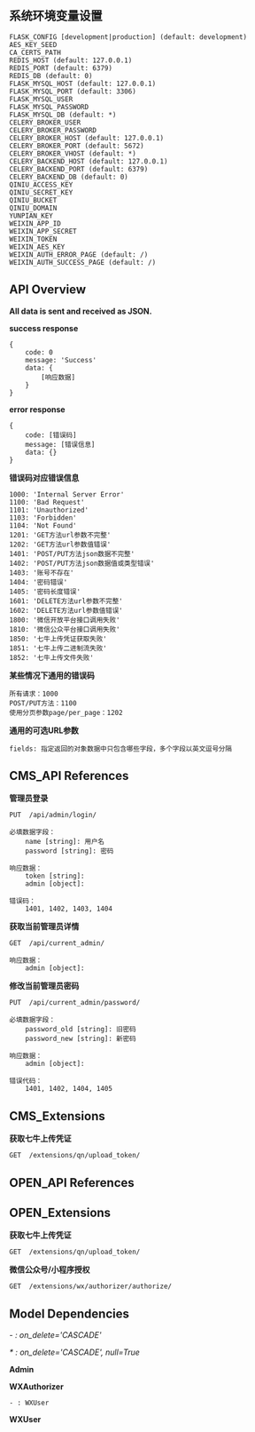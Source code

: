 ## 系统环境变量设置

    FLASK_CONFIG [development|production] (default: development)
    AES_KEY_SEED
    CA_CERTS_PATH
    REDIS_HOST (default: 127.0.0.1)
    REDIS_PORT (default: 6379)
    REDIS_DB (default: 0)
    FLASK_MYSQL_HOST (default: 127.0.0.1)
    FLASK_MYSQL_PORT (default: 3306)
    FLASK_MYSQL_USER
    FLASK_MYSQL_PASSWORD
    FLASK_MYSQL_DB (default: *)
    CELERY_BROKER_USER
    CELERY_BROKER_PASSWORD
    CELERY_BROKER_HOST (default: 127.0.0.1)
    CELERY_BROKER_PORT (default: 5672)
    CELERY_BROKER_VHOST (default: *)
    CELERY_BACKEND_HOST (default: 127.0.0.1)
    CELERY_BACKEND_PORT (default: 6379)
    CELERY_BACKEND_DB (default: 0)
    QINIU_ACCESS_KEY
    QINIU_SECRET_KEY
    QINIU_BUCKET
    QINIU_DOMAIN
    YUNPIAN_KEY
    WEIXIN_APP_ID
    WEIXIN_APP_SECRET
    WEIXIN_TOKEN
    WEIXIN_AES_KEY
    WEIXIN_AUTH_ERROR_PAGE (default: /)
    WEIXIN_AUTH_SUCCESS_PAGE (default: /)

## API Overview

**All data is sent and received as JSON.**

**success response**

    {
        code: 0
        message: 'Success'
        data: {
            [响应数据]
        }
    }

**error response**

    {
        code: [错误码]
        message: [错误信息]
        data: {}
    }

**错误码对应错误信息**

    1000: 'Internal Server Error'
    1100: 'Bad Request'
    1101: 'Unauthorized'
    1103: 'Forbidden'
    1104: 'Not Found'
    1201: 'GET方法url参数不完整'
    1202: 'GET方法url参数值错误'
    1401: 'POST/PUT方法json数据不完整'
    1402: 'POST/PUT方法json数据值或类型错误'
    1403: '账号不存在'
    1404: '密码错误'
    1405: '密码长度错误'
    1601: 'DELETE方法url参数不完整'
    1602: 'DELETE方法url参数值错误'
    1800: '微信开放平台接口调用失败'
    1810: '微信公众平台接口调用失败'
    1850: '七牛上传凭证获取失败'
    1851: '七牛上传二进制流失败'
    1852: '七牛上传文件失败'

**某些情况下通用的错误码**

    所有请求：1000
    POST/PUT方法：1100
    使用分页参数page/per_page：1202

**通用的可选URL参数**

    fields: 指定返回的对象数据中只包含哪些字段，多个字段以英文逗号分隔

## CMS_API References

**管理员登录**

    PUT  /api/admin/login/

    必填数据字段：
        name [string]: 用户名
        password [string]: 密码

    响应数据：
        token [string]:
        admin [object]:

    错误码：
        1401, 1402, 1403, 1404

**获取当前管理员详情**

    GET  /api/current_admin/

    响应数据：
        admin [object]:

**修改当前管理员密码**

    PUT  /api/current_admin/password/

    必填数据字段：
        password_old [string]: 旧密码
        password_new [string]: 新密码

    响应数据：
        admin [object]:

    错误代码：
        1401, 1402, 1404, 1405

## CMS_Extensions

**获取七牛上传凭证**

    GET  /extensions/qn/upload_token/

## OPEN_API References

## OPEN_Extensions

**获取七牛上传凭证**

    GET  /extensions/qn/upload_token/

**微信公众号/小程序授权**

    GET  /extensions/wx/authorizer/authorize/

## Model Dependencies

_- : on_delete='CASCADE'_

_* : on_delete='CASCADE', null=True_

**Admin**

**WXAuthorizer**

    - : WXUser

**WXUser**
